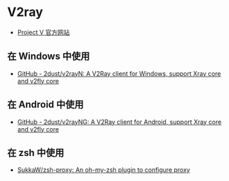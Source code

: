 # V2ray

- [Project V 官方网站](https://www.v2ray.com/)

## 在 Windows 中使用

- [GitHub - 2dust/v2rayN: A V2Ray client for Windows, support Xray core and v2fly core](https://github.com/2dust/v2rayN)

## 在 Android 中使用

- [GitHub - 2dust/v2rayNG: A V2Ray client for Android, support Xray core and v2fly core](https://github.com/2dust/v2rayNG)

## 在 zsh 中使用

- [SukkaW/zsh-proxy: An oh-my-zsh plugin to configure proxy](https://github.com/SukkaW/zsh-proxy)

<!-- truncate -->